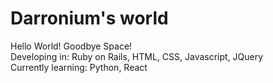 # Darronium's world

Hello World!
Goodbye Space!  
Developing in: Ruby on Rails, HTML, CSS, Javascript, JQuery  
Currently learning: Python, React
